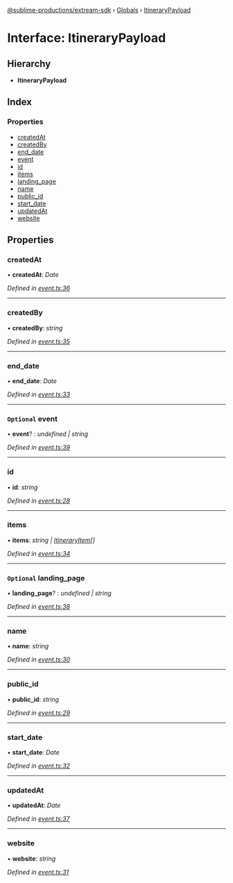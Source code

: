 [@sublime-productions/extream-sdk](../README.md) › [Globals](../globals.md) › [ItineraryPayload](itinerarypayload.md)

# Interface: ItineraryPayload

## Hierarchy

* **ItineraryPayload**

## Index

### Properties

* [createdAt](itinerarypayload.md#createdat)
* [createdBy](itinerarypayload.md#createdby)
* [end_date](itinerarypayload.md#end_date)
* [event](itinerarypayload.md#optional-event)
* [id](itinerarypayload.md#id)
* [items](itinerarypayload.md#items)
* [landing_page](itinerarypayload.md#optional-landing_page)
* [name](itinerarypayload.md#name)
* [public_id](itinerarypayload.md#public_id)
* [start_date](itinerarypayload.md#start_date)
* [updatedAt](itinerarypayload.md#updatedat)
* [website](itinerarypayload.md#website)

## Properties

###  createdAt

• **createdAt**: *Date*

*Defined in [event.ts:36](https://github.com/Extream-SaaS/ex-sdk/blob/a37ebb4/src/event.ts#L36)*

___

###  createdBy

• **createdBy**: *string*

*Defined in [event.ts:35](https://github.com/Extream-SaaS/ex-sdk/blob/a37ebb4/src/event.ts#L35)*

___

###  end_date

• **end_date**: *Date*

*Defined in [event.ts:33](https://github.com/Extream-SaaS/ex-sdk/blob/a37ebb4/src/event.ts#L33)*

___

### `Optional` event

• **event**? : *undefined | string*

*Defined in [event.ts:39](https://github.com/Extream-SaaS/ex-sdk/blob/a37ebb4/src/event.ts#L39)*

___

###  id

• **id**: *string*

*Defined in [event.ts:28](https://github.com/Extream-SaaS/ex-sdk/blob/a37ebb4/src/event.ts#L28)*

___

###  items

• **items**: *string | [ItineraryItem](itineraryitem.md)[]*

*Defined in [event.ts:34](https://github.com/Extream-SaaS/ex-sdk/blob/a37ebb4/src/event.ts#L34)*

___

### `Optional` landing_page

• **landing_page**? : *undefined | string*

*Defined in [event.ts:38](https://github.com/Extream-SaaS/ex-sdk/blob/a37ebb4/src/event.ts#L38)*

___

###  name

• **name**: *string*

*Defined in [event.ts:30](https://github.com/Extream-SaaS/ex-sdk/blob/a37ebb4/src/event.ts#L30)*

___

###  public_id

• **public_id**: *string*

*Defined in [event.ts:29](https://github.com/Extream-SaaS/ex-sdk/blob/a37ebb4/src/event.ts#L29)*

___

###  start_date

• **start_date**: *Date*

*Defined in [event.ts:32](https://github.com/Extream-SaaS/ex-sdk/blob/a37ebb4/src/event.ts#L32)*

___

###  updatedAt

• **updatedAt**: *Date*

*Defined in [event.ts:37](https://github.com/Extream-SaaS/ex-sdk/blob/a37ebb4/src/event.ts#L37)*

___

###  website

• **website**: *string*

*Defined in [event.ts:31](https://github.com/Extream-SaaS/ex-sdk/blob/a37ebb4/src/event.ts#L31)*
